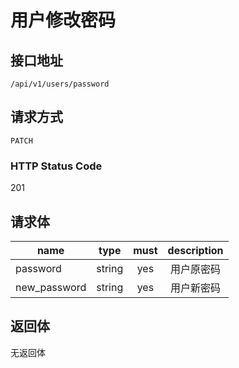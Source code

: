 # 用户修改密码

## 接口地址

```text
/api/v1/users/password
```

## 请求方式

```text
PATCH
```

### HTTP Status Code

201

## 请求体

| name     | type     | must     | description |
|----------|:--------:|:--------:|:--------:|
| password | string   | yes      | 用户原密码 |
| new_password | string | yes    | 用户新密码 |

## 返回体

无返回体